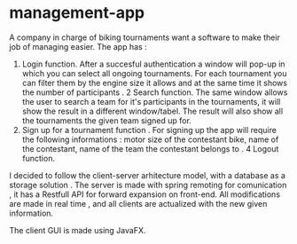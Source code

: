 # management-app

A company in charge of biking tournaments want a software to make their job of managing easier.
The app has :
1. Login function. After a succesful authentication a window will pop-up in which you can select all ongoing tournaments.
For each tournament you can filter them by the engine size it allows and at the same time it shows the number of participants .
2 Search function. The same window allows the user to search a team for it's participants in the tournaments, it will show 
the result in a different window/tabel. The result will also show all the tournaments the given team signed up for.
3. Sign up for a tournament function . For signing up the app will require the following informations : motor size of the contestant bike,
name of the contestant, name of the team the contestant belongs to .
4 Logout function. 

I decided to follow the client-server arhitecture model, with a database as a storage solution . 
The server is made with spring remoting for comunication , it has a Restfull API for forward expansion on front-end. 
All modifications are made in real time , and all clients are actualized with the new given information.

The client GUI is made using JavaFX.
